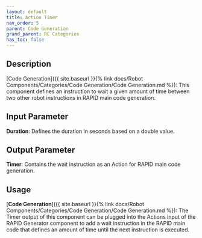 ```yaml
---
layout: default
title: Action Timer
nav_order: 5
parent: Code Generation
grand_parent: RC Categories
has_toc: false
---
```


## Description

[Code Generation]({{ site.baseurl }}{% link docs/Robot Components/Categories/Code Generation/Code Generation.md %}): This component defines an instruction to wait a given amount of time between two other robot instructions in RAPID main code generation.

## Input Parameter

**Duration**: Defines the duration in seconds based on a double value.

## Output Parameter

**Timer**: Contains the wait instruction as an Action for RAPID main code generation.

## Usage

[**Code Generation**]({{ site.baseurl }}{% link docs/Robot Components/Categories/Code Generation/Code Generation.md %}): The Timer output of this component can be plugged into the Actions input of the RAPID Generator component to add a wait instruction in the RAPID main code that defines an amount of time until the next instruction is executed.